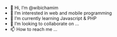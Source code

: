 - 👋 Hi, I’m @wibichamim
- 👀 I’m interested in web and mobile programming
- 🌱 I’m currently learning Javascript & PHP
- 💞️ I’m looking to collaborate on ...
- 📫 How to reach me ...

<!---
wibichamim/wibichamim is a ✨ special ✨ repository because its `README.md` (this file) appears on your GitHub profile.
You can click the Preview link to take a look at your changes.
--->
